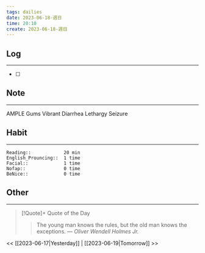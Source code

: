 ```yaml
---
tags: dailies  
date: 2023-06-18-週日
time: 20:10
create: 2023-06-18-週日
---
```


## Log
---
- [ ] 

## Note
---
AMPLE
Gums
Vibrant
Diarrhea
Lethargy
Seizure


## Habit
---
```
Reading::            20 min
English_Prouncing::  1 time
Facial::             1 time
Nofap::              0 time
BeNice::             0 time

```
## Other
---

> [!Quote]+ Quote of the Day
> > The young man knows the rules, but the old man knows the exceptions.
> — <cite>Oliver Wendell Holmes Jr.</cite>

<< [[2023-06-17|Yesterday]] | [[2023-06-19|Tomorrow]] >>